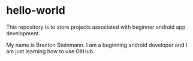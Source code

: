 # hello-world
This repository is to store projects associated with beginner android app development.

My name is Brenton Steinmann. I am a beginning android developer and I am just learning how to use GitHub.

